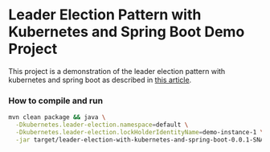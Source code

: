 # Leader Election Pattern with Kubernetes and Spring Boot Demo Project
This project is a demonstration of the leader election pattern with kubernetes and spring boot as described in [this article](https://blog.ush-network.de/software-engineering/leader-election-pattern-with-kubernetes-and-spring-boot/).

### How to compile and run

```bash
mvn clean package && java \
  -Dkubernetes.leader-election.namespace=default \
  -Dkubernetes.leader-election.lockHolderIdentityName=demo-instance-1 \
  -jar target/leader-election-with-kubernetes-and-spring-boot-0.0.1-SNAPSHOT.jar
```